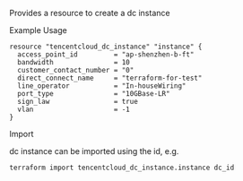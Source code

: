 Provides a resource to create a dc instance

Example Usage

```hcl
resource "tencentcloud_dc_instance" "instance" {
  access_point_id         = "ap-shenzhen-b-ft"
  bandwidth               = 10
  customer_contact_number = "0"
  direct_connect_name     = "terraform-for-test"
  line_operator           = "In-houseWiring"
  port_type               = "10GBase-LR"
  sign_law                = true
  vlan                    = -1
}
```

Import

dc instance can be imported using the id, e.g.

```
terraform import tencentcloud_dc_instance.instance dc_id
```